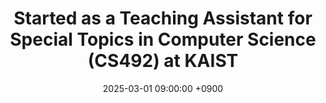 ---
title: "Started as a Teaching Assistant for Special Topics in Computer Science (CS492) at KAIST"
date: 2025-03-01 09:00:00 +0900
---